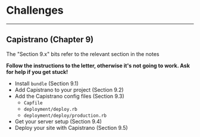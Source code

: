 # Challenges

---

## Capistrano (Chapter 9)

The "Section 9.x" bits refer to the relevant section in the notes

**Follow the instructions to the letter, otherwise it's not going to work. Ask for help if you get stuck!**

- Install `bundle` (Section 9.1)
- Add Capistrano to your project (Section 9.2)
- Add the Capistrano config files (Section 9.3)
    - `Capfile`
    - `deployment/deploy.rb`
    - `deployment/deploy/production.rb`
- Get your server setup (Section 9.4)
- Deploy your site with Capistrano (Section 9.5)

